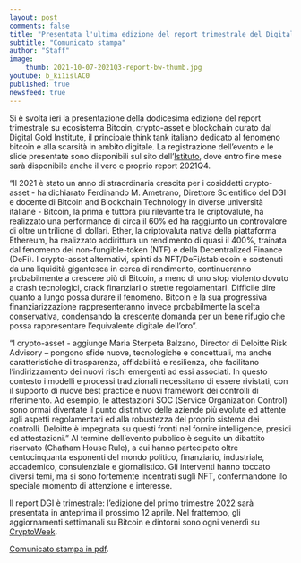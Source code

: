 ```yaml
---
layout: post
comments: false
title: "Presentata l'ultima edizione del report trimestrale del Digital Gold Institute"
subtitle: "Comunicato stampa" 
author: "Staff"
image:
    thumb: 2021-10-07-2021Q3-report-bw-thumb.jpg
youtube: b_ki1islAC0
published: true
newsfeed: true
---
```


Si è svolta ieri la presentazione della dodicesima edizione del report trimestrale su ecosistema Bitcoin, crypto-asset e blockchain curato dal Digital Gold Institute, il principale think tank italiano dedicato al fenomeno bitcoin e alla scarsità in ambito digitale. La registrazione dell’evento e le slide presentate sono disponibili sul sito dell’[Istituto]({{site.baseurl}}/reports), dove entro fine mese sarà disponibile anche il vero e proprio report 2021Q4.

“Il 2021 è stato un anno di straordinaria crescita per i cosiddetti crypto-asset - ha dichiarato Ferdinando M. Ametrano, Direttore Scientifico del DGI e docente di Bitcoin and Blockchain Technology in diverse università italiane - Bitcoin, la prima e tuttora più rilevante tra le criptovalute, ha realizzato una performance di circa il 60% ed ha raggiunto un controvalore di oltre un trilione di dollari. Ether, la criptovaluta nativa della piattaforma Ethereum, ha realizzato addirittura un rendimento di quasi il 400%, trainata dal fenomeno dei non-fungible-token (NTF) e della Decentralized Finance (DeFi). I crypto-asset alternativi, spinti da NFT/DeFi/stablecoin e sostenuti da una liquidità gigantesca in cerca di rendimento, continueranno probabilmente a crescere più di Bitcoin, a meno di uno stop violento dovuto a crash tecnologici, crack finanziari o strette regolamentari. Difficile dire quanto a lungo possa durare il fenomeno. Bitcoin e la sua progressiva finanziarizzazione rappresenteranno invece probabilmente la scelta conservativa, condensando la crescente domanda per un bene rifugio che possa rappresentare l’equivalente digitale dell’oro”.

“I crypto-asset - aggiunge Maria Sterpeta Balzano, Director di Deloitte Risk Advisory – pongono sfide nuove, tecnologiche e concettuali, ma anche caratteristiche di trasparenza, affidabilità e resilienza, che facilitano l’indirizzamento dei nuovi rischi emergenti ad essi associati. In questo contesto i modelli e processi tradizionali necessitano di essere rivistati, con il supporto di nuove best practice e nuovi framework dei controlli di riferimento. Ad esempio, le attestazioni SOC (Service Organization Control) sono ormai diventate il punto distintivo delle aziende più evolute ed attente agli aspetti regolamentari ed alla robustezza del proprio sistema dei controlli. Deloitte è impegnata su questi fronti nel fornire intelligence, presidi ed attestazioni.”
Al termine dell’evento pubblico è seguito un dibattito riservato (Chatham House Rule), a cui hanno partecipato oltre centocinquanta esponenti del mondo politico, finanziario, industriale, accademico, consulenziale e giornalistico. Gli interventi hanno toccato diversi temi, ma si sono fortemente incentrati sugli NFT, confermandone ilo speciale momento di attenzione e interesse.

Il report DGI è trimestrale: l’edizione del primo trimestre 2022 sarà presentata in anteprima il prossimo 12 aprile. Nel frattempo, gli aggiornamenti settimanali su Bitcoin e dintorni sono ogni venerdì su [CryptoWeek]({{site.baseurl}}/cryptoweek).

[Comunicato stampa in pdf]({{site.baseurl}}/docs/20220120-comunicato-stampa-report-dgi.pdf).
